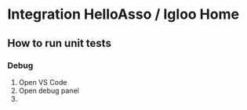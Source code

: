 # Integration HelloAsso / Igloo Home

## How to run unit tests

### Debug

1. Open VS Code
2. Open debug panel
3. 
